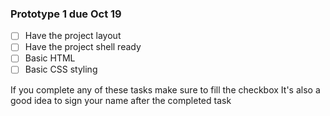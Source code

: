 ### Prototype 1 due Oct 19
- [ ] Have the project layout
- [ ] Have the project shell ready
- [ ] Basic HTML 
- [ ] Basic CSS styling

If you complete any of these tasks make sure to fill the checkbox
It's also a good idea to sign your name after the completed task